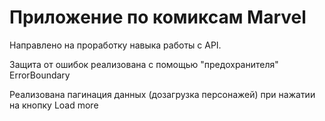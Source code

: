 # Приложение по комиксам Marvel
Направлено на проработку навыка работы с API.

Защита от ошибок реализована с помощью "предохранителя" ErrorBoundary

Реализована пагинация данных (дозагрузка персонажей) при нажатии на кнопку Load more

